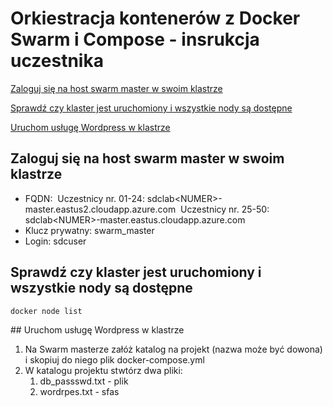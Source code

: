 # Orkiestracja kontenerów z Docker Swarm i Compose - insrukcja uczestnika

[Zaloguj się na host swarm master w swoim klastrze](#logowanie)

[Sprawdź czy klaster jest uruchomiony i wszystkie nody są dostępne](#weryfikacja-klaster)

[Uruchom usługę Wordpress w klastrze](#usluga-uruchomienie)

<div id='logowanie'/>

## Zaloguj się na host swarm master w swoim klastrze

- FQDN: 
  ​	Uczestnicy nr. 01-24: 
  ​		sdclab\<NUMER>-master.eastus2.cloudapp.azure.com
  ​	Uczestnicy nr. 25-50: 	
  ​		sdclab\<NUMER>-master.eastus.cloudapp.azure.com
- Klucz prywatny: swarm_master
- Login: sdcuser


<div id='weryfikacja-klaster'/>

## Sprawdź czy klaster jest uruchomiony i wszystkie nody są dostępne 

```
docker node list
```


<div id='usluga-uruchomienie'/>
## Uruchom usługę Wordpress w klastrze

1. Na Swarm masterze załóż katalog na projekt (nazwa może być dowona) i skopiuj do niego plik docker-compose.yml
2. W katalogu projektu stwtórz dwa pliki:
   1. db_passswd.txt - plik 
   2. wordrpes.txt - sfas

